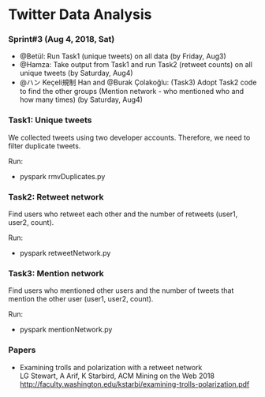# Twitter Data Analysis

### Sprint#3 (Aug 4, 2018, Sat)

* @Betül: Run Task1 (unique tweets) on all data (by Friday, Aug3)
* @Hamza: Take output from Task1 and run Task2 (retweet counts) on all unique tweets (by Saturday, Aug4)
* @ハン Keçeli規制 Han and @Burak Çolakoğlu: (Task3) Adopt Task2 code to find the other groups (Mention network - who mentioned who and how many times) (by Saturday, Aug4)

### Task1: Unique tweets
We collected tweets using two developer accounts. Therefore, we need to filter duplicate tweets.

Run:
* pyspark rmvDuplicates.py

### Task2: Retweet network
Find users who retweet each other and the number of retweets (user1, user2, count).

Run:
* pyspark retweetNetwork.py

### Task3: Mention network
Find users who mentioned other users and the number of tweets that mention the other user (user1, user2, count).

Run:
* pyspark mentionNetwork.py


### Papers
* Examining trolls and polarization with a retweet network<br>
LG Stewart, A Arif, K Starbird, ACM Mining on the Web 2018<br>
http://faculty.washington.edu/kstarbi/examining-trolls-polarization.pdf
